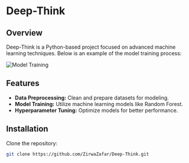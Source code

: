 
# Deep-Think

## Overview
Deep-Think is a Python-based project focused on advanced machine learning techniques. Below is an example of the model training process:

![Model Training](https://your-image-link.gif)

## Features
- **Data Preprocessing:** Clean and prepare datasets for modeling.
- **Model Training:** Utilize machine learning models like Random Forest.
- **Hyperparameter Tuning:** Optimize models for better performance.

## Installation
Clone the repository:
```bash
git clone https://github.com/ZirwaZafar/Deep-Think.git

